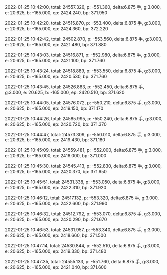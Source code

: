 2022-01-25 10:42:00, total: 24557.326, p: -551.360, delta:6.875 手, g:3.000, e: 20.625, b: -165.000, ep: 2424.240, bp: 371.950

2022-01-25 10:42:20, total: 24515.870, p: -553.400, delta:6.875 手, g:3.000, e: 20.625, b: -165.000, ep: 2424.360, bp: 372.220

2022-01-25 10:42:42, total: 24502.870, p: -553.560, delta:6.875 手, g:3.000, e: 20.625, b: -165.000, ep: 2421.480, bp: 371.880

2022-01-25 10:43:03, total: 24516.871, p: -552.980, delta:6.875 手, g:3.000, e: 20.625, b: -165.000, ep: 2421.100, bp: 371.760

2022-01-25 10:43:24, total: 24518.889, p: -553.550, delta:6.875 手, g:3.000, e: 20.625, b: -165.000, ep: 2420.530, bp: 371.760

2022-01-25 10:43:45, total: 24526.883, p: -552.450, delta:6.875 手, g:3.000, e: 20.625, b: -165.000, ep: 2420.510, bp: 371.620

2022-01-25 10:44:05, total: 24576.072, p: -550.210, delta:6.875 手, g:3.000, e: 20.625, b: -165.000, ep: 2419.150, bp: 371.170

2022-01-25 10:44:26, total: 24585.995, p: -550.240, delta:6.875 手, g:3.000, e: 20.625, b: -165.000, ep: 2420.720, bp: 371.370

2022-01-25 10:44:47, total: 24573.309, p: -550.010, delta:6.875 手, g:3.000, e: 20.625, b: -165.000, ep: 2419.430, bp: 371.180

2022-01-25 10:45:09, total: 24559.481, p: -552.000, delta:6.875 手, g:3.000, e: 20.625, b: -165.000, ep: 2416.000, bp: 371.000

2022-01-25 10:45:30, total: 24545.413, p: -552.830, delta:6.875 手, g:3.000, e: 20.625, b: -165.000, ep: 2420.370, bp: 371.650

2022-01-25 10:45:51, total: 24531.338, p: -553.050, delta:6.875 手, g:3.000, e: 20.625, b: -165.000, ep: 2422.310, bp: 371.920

2022-01-25 10:46:12, total: 24517.132, p: -553.320, delta:6.875 手, g:3.000, e: 20.625, b: -165.000, ep: 2422.600, bp: 371.990

2022-01-25 10:46:32, total: 24512.792, p: -553.070, delta:6.875 手, g:3.000, e: 20.625, b: -165.000, ep: 2420.290, bp: 371.670

2022-01-25 10:46:53, total: 24531.957, p: -553.340, delta:6.875 手, g:3.000, e: 20.625, b: -165.000, ep: 2418.660, bp: 371.500

2022-01-25 10:47:14, total: 24530.844, p: -552.510, delta:6.875 手, g:3.000, e: 20.625, b: -165.000, ep: 2419.330, bp: 371.480

2022-01-25 10:47:35, total: 24555.133, p: -551.760, delta:6.875 手, g:3.000, e: 20.625, b: -165.000, ep: 2421.040, bp: 371.600